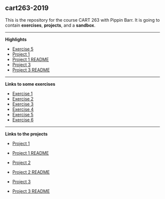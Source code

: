 ## cart263-2019
This is the repository for the course CART 263 with Pippin Barr.
It is going to contain __exercises__, __projects__,
and a __sandbox__.

---

__Highlights__

- [Exercise 5](https://m33-melissa.github.io/cart263-2019/assignments/assignment5/index.html)
- [Project 1](https://m33-melissa.github.io/cart263-2019/projects/project1/index.html)
- [Project 1 README](https://github.com/M33-Melissa/cart263-2019/tree/master/projects/project1)
- [Project 3](https://m33-melissa.github.io/cart263-2019/projects/project3/index.html)
- [Project 3 README](https://github.com/M33-Melissa/cart263-2019/tree/master/projects/project3)

---

__Links to some exercises__
- [Exercise 1](https://m33-melissa.github.io/cart263-2019/assignments/assignment1/index.html)
- [Exercise 2](https://m33-melissa.github.io/cart263-2019/assignments/assignment2/index.html)
- [Exercise 3](https://m33-melissa.github.io/cart263-2019/assignments/assignment3/index.html)
- [Exercise 4](https://m33-melissa.github.io/cart263-2019/assignments/assignment4/index.html)
- [Exercise 5](https://m33-melissa.github.io/cart263-2019/assignments/assignment5/index.html)
- [Exercise 6](https://m33-melissa.github.io/cart263-2019/assignments/assignment6/index.html)

---

__Links to the projects__
- [Project 1](https://m33-melissa.github.io/cart263-2019/projects/project1/index.html)
- [Project 1 README](https://github.com/M33-Melissa/cart263-2019/tree/master/projects/project1)

- [Project 2](https://m33-melissa.github.io/cart263-2019/projects/project2/index.html)
- [Project 2 README](https://github.com/M33-Melissa/cart263-2019/tree/master/projects/project2)

- [Project 3](https://m33-melissa.github.io/cart263-2019/projects/project3/index.html)
- [Project 3 README](https://github.com/M33-Melissa/cart263-2019/tree/master/projects/project3)
